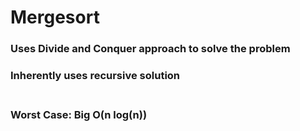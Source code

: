 # **Mergesort** <br/>

### Uses Divide and Conquer approach to solve the problem<br/>
### Inherently uses recursive solution<br/><br/>

### Worst Case: Big O(n log(n))
